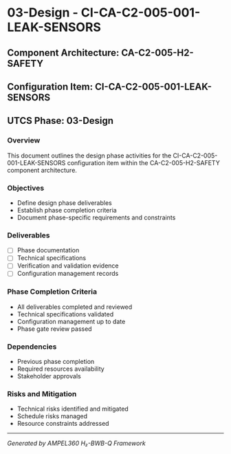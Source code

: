 # 03-Design - CI-CA-C2-005-001-LEAK-SENSORS

## Component Architecture: CA-C2-005-H2-SAFETY
## Configuration Item: CI-CA-C2-005-001-LEAK-SENSORS
## UTCS Phase: 03-Design

### Overview
This document outlines the design phase activities for the CI-CA-C2-005-001-LEAK-SENSORS configuration item within the CA-C2-005-H2-SAFETY component architecture.

### Objectives
- Define design phase deliverables
- Establish phase completion criteria
- Document phase-specific requirements and constraints

### Deliverables
- [ ] Phase documentation
- [ ] Technical specifications
- [ ] Verification and validation evidence
- [ ] Configuration management records

### Phase Completion Criteria
- All deliverables completed and reviewed
- Technical specifications validated
- Configuration management up to date
- Phase gate review passed

### Dependencies
- Previous phase completion
- Required resources availability
- Stakeholder approvals

### Risks and Mitigation
- Technical risks identified and mitigated
- Schedule risks managed
- Resource constraints addressed

---
*Generated by AMPEL360 H₂-BWB-Q Framework*
